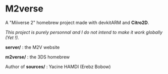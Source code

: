 # M2verse
A "Miiverse 2" homebrew project made with devkitARM and **Citro2D**.

*This project is purely personnal and I do not intend to make it work globally (Yet !).*

**server/** : the M2V website

**m2verse/** : the 3DS homebrew



Author of **sources/** : Yacine HAMDI (Erebz Bobow)
